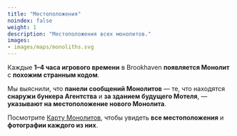 ```yaml
---
title: "Местоположения"
noindex: false
weight: 1
description: "Местоположения всех монолитов."
images:
- images/maps/monoliths.svg
---
```


Каждые **1–4 часа игрового времени** в Brookhaven **появляется Монолит** с **похожим странным кодом**.  

Мы выяснили, что **панели сообщений Монолитов** — те, что находятся **снаружи бункера Агентства** и **за зданием будущего Мотеля**, — **указывают на местоположение нового Монолита**.  

Посмотрите [Карту Монолитов](/map/monoliths/), чтобы увидеть **все местоположения** и **фотографии каждого из них**.  
